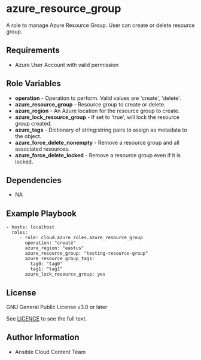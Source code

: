 azure_resource_group
==============

A role to manage Azure Resource Group. User can create or delete resource group.

Requirements
------------

* Azure User Account with valid permission

Role Variables
--------------

* **operation** - Operation to perform. Valid values are 'create', 'delete'.
* **azure_resource_group** - Resource group to create or delete.
* **azure_region** - An Azure location for the resource group to create.
* **azure_lock_resource_group** - If set to 'true', will lock the resource group created.
* **azure_tags** - Dictionary of string:string pairs to assign as metadata to the object.
* **azure_force_delete_nonempty** - Remove a resource group and all associated resources.
* **azure_force_delete_locked** - Remove a resource group even if it is locked.


Dependencies
------------

- NA

Example Playbook
----------------

    - hosts: localhost
      roles:
         - role: cloud.azure_roles.azure_resource_group
           operation: "create"
           azure_region: "eastus"
           azure_resource_group: "testing-resource-group"
           azure_resource_group_tags:
             tag0: "tag0"
             tag1: "tag1"
           azure_lock_resource_group: yes

License
-------

GNU General Public License v3.0 or later

See [LICENCE](https://github.com/ansible-collections/cloud.azure_roles/blob/main/LICENSE) to see the full text.

Author Information
------------------

- Ansible Cloud Content Team